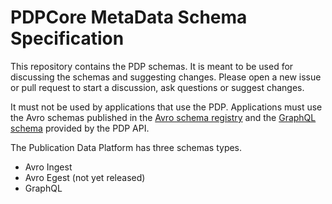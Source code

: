 # PDPCore MetaData Schema Specification

This repository contains the PDP schemas.
It is meant to be used for discussing the schemas and suggesting changes.
Please open a new issue or pull request to start a discussion, ask questions or suggest changes.

It must not be used by applications that use the PDP. 
Applications must use the Avro schemas published in the
[Avro schema registry](https://akhq.pdp.production.admin.srgssr.ch/ui/strimzi/schema)
and the [GraphQL schema](https://api.pdp.production.srgssr.ch/graphql/schema.graphql) provided by the PDP API.

The Publication Data Platform has three schemas types.

- Avro Ingest
- Avro Egest (not yet released)
- GraphQL
